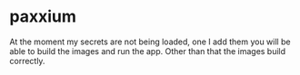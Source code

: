 # paxxium

At the moment my secrets are not being loaded, one I add them you will be able to build the images and run the app. Other than that the images build correctly.
